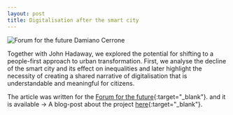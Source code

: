 ```yaml
---
layout: post
title: Digitalisation after the smart city
---
```

![Forum for the future Damiano Cerrone]({{site.baseurl}}/assets/images/2021-05-19-future-centre.png)


Together with John Hadaway, we explored the potential for shifting to a people-first approach to urban transformation. First, we analyse the decline of the smart city and its effect on inequalities and later highlight the necessity of creating a shared narrative of digitalisation that is understandable and meaningful for citizens.

The article was written for the [Forum for the future](https://www.thefuturescentre.org/){:target="_blank"}. and it is available &rarr; A blog-post about the project [here](https://www.thefuturescentre.org/from-smart-to-people-first-cities/){:target="_blank"}.

